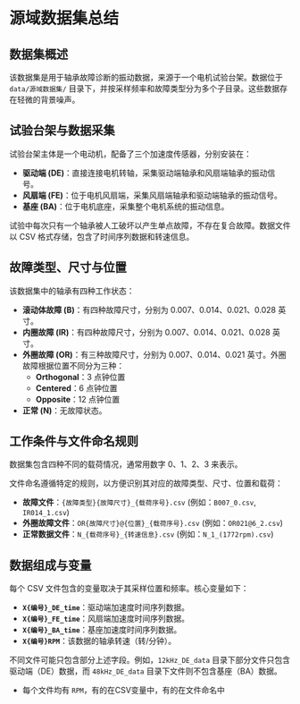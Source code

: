 # 源域数据集总结

## 数据集概述

该数据集是用于轴承故障诊断的振动数据，来源于一个电机试验台架。数据位于 `data/源域数据集/` 目录下，并按采样频率和故障类型分为多个子目录。这些数据存在轻微的背景噪声。

## 试验台架与数据采集

试验台架主体是一个电动机，配备了三个加速度传感器，分别安装在：

- **驱动端 (DE)**：直接连接电机转轴，采集驱动端轴承和风扇端轴承的振动信号。
- **风扇端 (FE)**：位于电机风扇端，采集风扇端轴承和驱动端轴承的振动信号。
- **基座 (BA)**：位于电机底座，采集整个电机系统的振动信息。

试验中每次只有一个轴承被人工破坏以产生单点故障，不存在复合故障。数据文件以 CSV 格式存储，包含了时间序列数据和转速信息。

## 故障类型、尺寸与位置

该数据集中的轴承有四种工作状态：

- **滚动体故障 (B)**：有四种故障尺寸，分别为 0.007、0.014、0.021、0.028 英寸。
- **内圈故障 (IR)**：有四种故障尺寸，分别为 0.007、0.014、0.021、0.028 英寸。
- **外圈故障 (OR)**：有三种故障尺寸，分别为 0.007、0.014、0.021 英寸。外圈故障根据位置不同分为三种：
  - **Orthogonal**：3 点钟位置
  - **Centered**：6 点钟位置
  - **Opposite**：12 点钟位置
- **正常 (N)**：无故障状态。

## 工作条件与文件命名规则

数据集包含四种不同的载荷情况，通常用数字 0、1、2、3 来表示。

文件命名遵循特定的规则，以方便识别其对应的故障类型、尺寸、位置和载荷：

- **故障文件**：`{故障类型}{故障尺寸}_{载荷序号}.csv` (例如：`B007_0.csv`, `IR014_1.csv`)
- **外圈故障文件**：`OR{故障尺寸}@{位置}_{载荷序号}.csv` (例如：`OR021@6_2.csv`)
- **正常数据文件**：`N_{载荷序号}_{转速信息}.csv` (例如：`N_1_(1772rpm).csv`)

## 数据组成与变量

每个 CSV 文件包含的变量取决于其采样位置和频率。核心变量如下：

- **`X{编号}_DE_time`**：驱动端加速度时间序列数据。
- **`X{编号}_FE_time`**：风扇端加速度时间序列数据。
- **`X{编号}_BA_time`**：基座加速度时间序列数据。
- **`X{编号}RPM`**：该数据的轴承转速（转/分钟）。

不同文件可能只包含部分上述字段。例如，`12kHz_DE_data` 目录下部分文件只包含驱动端（DE）数据，而 `48kHz_DE_data` 目录下文件则不包含基座（BA）数据。

* 每个文件均有 `RPM`，有的在CSV变量中，有的在文件命名中
